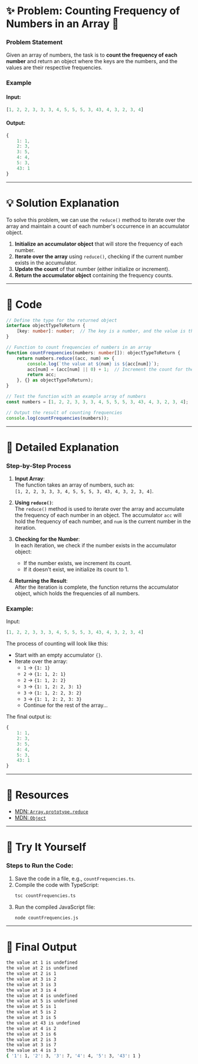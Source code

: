 # ✨ Problem: Counting Frequency of Numbers in an Array 💫

### Problem Statement  
Given an array of numbers, the task is to **count the frequency of each number** and return an object where the keys are the numbers, and the values are their respective frequencies.

### Example  
#### Input:  
```typescript
[1, 2, 2, 3, 3, 3, 4, 5, 5, 5, 3, 43, 4, 3, 2, 3, 4]
```

#### Output:  
```typescript
{
    1: 1,
    2: 3,
    3: 5,
    4: 4,
    5: 3,
    43: 1
}
```

---

# 💡 Solution Explanation  

To solve this problem, we can use the `reduce()` method to iterate over the array and maintain a count of each number's occurrence in an accumulator object.

1. **Initialize an accumulator object** that will store the frequency of each number.
2. **Iterate over the array** using `reduce()`, checking if the current number exists in the accumulator.
3. **Update the count** of that number (either initialize or increment).
4. **Return the accumulator object** containing the frequency counts.

---

# 📝 Code  

```typescript
// Define the type for the returned object
interface objectTypeToReturn {
    [key: number]: number;  // The key is a number, and the value is the frequency of that number
}

// Function to count frequencies of numbers in an array
function countFrequencies(numbers: number[]): objectTypeToReturn {
    return numbers.reduce((acc, num) => {
        console.log(`the value at ${num} is ${acc[num]}`);
        acc[num] = (acc[num] || 0) + 1;  // Increment the count for the number
        return acc;
    }, {} as objectTypeToReturn);
}

// Test the function with an example array of numbers
const numbers = [1, 2, 2, 3, 3, 3, 4, 5, 5, 5, 3, 43, 4, 3, 2, 3, 4];

// Output the result of counting frequencies
console.log(countFrequencies(numbers));
```

---

# 📖 Detailed Explanation  

### Step-by-Step Process  
1. **Input Array**:  
   The function takes an array of numbers, such as:  
   `[1, 2, 2, 3, 3, 3, 4, 5, 5, 5, 3, 43, 4, 3, 2, 3, 4]`.

2. **Using `reduce()`**:  
   The `reduce()` method is used to iterate over the array and accumulate the frequency of each number in an object. The accumulator `acc` will hold the frequency of each number, and `num` is the current number in the iteration.

3. **Checking for the Number**:  
   In each iteration, we check if the number exists in the accumulator object:
   - If the number exists, we increment its count.
   - If it doesn't exist, we initialize its count to 1.

4. **Returning the Result**:  
   After the iteration is complete, the function returns the accumulator object, which holds the frequencies of all numbers.

### Example:  
Input:  
```typescript
[1, 2, 2, 3, 3, 3, 4, 5, 5, 5, 3, 43, 4, 3, 2, 3, 4]
```

The process of counting will look like this:
- Start with an empty accumulator `{}`.
- Iterate over the array:
  - `1` → `{1: 1}`
  - `2` → `{1: 1, 2: 1}`
  - `2` → `{1: 1, 2: 2}`
  - `3` → `{1: 1, 2: 2, 3: 1}`
  - `3` → `{1: 1, 2: 2, 3: 2}`
  - `3` → `{1: 1, 2: 2, 3: 3}`
  - Continue for the rest of the array...
  
The final output is:  
```typescript
{
    1: 1,
    2: 3,
    3: 5,
    4: 4,
    5: 3,
    43: 1
}
```

---

# 🔗 Resources  
- [MDN: `Array.prototype.reduce`](https://developer.mozilla.org/en-US/docs/Web/JavaScript/Reference/Global_Objects/Array/reduce)
- [MDN: `Object`](https://developer.mozilla.org/en-US/docs/Web/JavaScript/Reference/Global_Objects/Object)

---

# 🚀 Try It Yourself  
### Steps to Run the Code:  
1. Save the code in a file, e.g., `countFrequencies.ts`.
2. Compile the code with TypeScript:  
   ```bash
   tsc countFrequencies.ts
   ```
3. Run the compiled JavaScript file:  
   ```bash
   node countFrequencies.js
   ```

---

# 🎉 Final Output  
```bash
the value at 1 is undefined
the value at 2 is undefined
the value at 2 is 1
the value at 3 is 2
the value at 3 is 3
the value at 3 is 4
the value at 4 is undefined
the value at 5 is undefined
the value at 5 is 1
the value at 5 is 2
the value at 3 is 5
the value at 43 is undefined
the value at 4 is 2
the value at 3 is 6
the value at 2 is 3
the value at 3 is 7
the value at 4 is 3
{ '1': 1, '2': 3, '3': 7, '4': 4, '5': 3, '43': 1 }
```